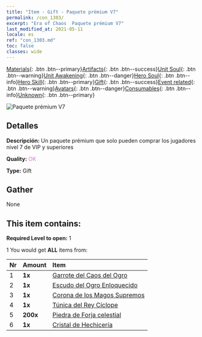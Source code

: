 ```yaml
---
title: "Item - Gift - Paquete prémium V7"
permalink: /con_1303/
excerpt: "Era of Chaos  Paquete prémium V7"
last_modified_at: 2021-05-11
locale: es
ref: "con_1303.md"
toc: false
classes: wide
---
```

 [Materials](/ItemsES/){: .btn .btn--primary}[Artifacts](/ItemsES/Artifacts/){: .btn .btn--success}[Unit Soul](/ItemsES/UnitSoul/){: .btn .btn--warning}[Unit Awakening](/ItemsES/UnitAwakening/){: .btn .btn--danger}[Hero Soul](/ItemsES/HeroSoul/){: .btn .btn--info}[Hero Skill](/ItemsES/HeroSkill/){: .btn .btn--primary}[Gift](/ItemsES/Gift/){: .btn .btn--success}[Event related](/ItemsES/Events/){: .btn .btn--warning}[Avatars](/ItemsES/Avatars/){: .btn .btn--danger}[Consumables](/ItemsES/Consumables/){: .btn .btn--info}[Unknown](/ItemsES/Unknown/){: .btn .btn--primary}

 ![Paquete prémium V7](/images/t/i_905007.png)

## Detalles
 **Descripción:** Un paquete prémium que solo pueden comprar los jugadores nivel 7 de VIP y superiores

 **Quality:** <span style="color: #DA70D6">OK</span>

 **Type:** Gift

## Gather

  None

## This item contains:

 **Required Level to open:** 1

 1 You would get **ALL** items  from:

  | Nr | Amount |     Item    |
  |:---|:-------|:------------|
  | 1 |  **1x** | [Garrote del Caos del Ogro](/ItemsES/art_125/) |  | 
  | 2 |  **1x** | [Escudo del Ogro Enloquecido](/ItemsES/art_126/) |  | 
  | 3 |  **1x** | [Corona de los Magos Supremos](/ItemsES/art_127/) |  | 
  | 4 |  **1x** | [Túnica del Rey Cíclope](/ItemsES/art_128/) |  | 
  | 5 |  **200x** | [Piedra de Forja celestial](/ItemsES/art_188/) |  | 
  | 6 |  **1x** | [Cristal de Hechicería](/ItemsES/art_189/) |  | 
